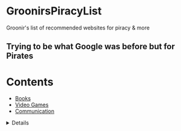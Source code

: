 # GroonirsPiracyList
Groonir's list of recommended websites for piracy &amp; more

Trying to be what Google was before but for Pirates
-----------------

# Contents

- [Books](#books)
- [Video Games](#VideoGames)
- [Communication](#Communication)

<details>

## Books
- [libgen](libgen.rs) - good for eBooks and scientific papers 

- [gutemberg](https://www.gutenberg.org/) - Legal Book library












## Video Games

- [fitgirlrepacks.site](fitgirlrepacks.site) - Largest video game repacker

- [igg games](igg-games.com) - Good for niche games 

## Communication

- [Telegram](telegram.org) - Chat with many pirate channels (needs a phone number)

- [Signal](signal.org) - E2E video and chat service 

- [Briar](briar.org) - E2E chat service 
- 
</details>
